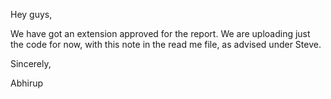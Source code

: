 Hey guys,

We have got an extension approved for the report. We are uploading just the code for now, with this note in the read me file, as advised under Steve.

Sincerely,

Abhirup
